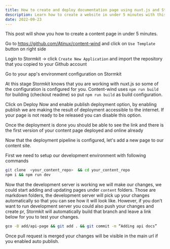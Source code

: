 ```yaml
---
title: How to create and deploy documentation page using nuxt.js and Stormkit under 5 minutes
description: Learn how to create a website in under 5 minutes with this step-by-step guide.
date: 2022-09-23
---
```


This post will show you how to create a content page in under 5 minutes.

<!--more-->

Go to https://github.com/Atinux/content-wind and click on `Use Template` button on right side

Login to Stormkit -> click `Create New Application` and import the repository that you copied to your Github account

Go to your app's environment configuration on Stormkit


<sk-article-image
    src="blog/content-site/env_config.png"
    alt="Stormkit environment configuration"
    class="bg-blue-50 mt-8"></sk-article-image>

At this stage Stormkit knows that you are working with nuxt.js so some of the configuration is configured for you. Content-wind uses `npm run build` for building (checkout readme) so put `npm run build` as build configuration.

<sk-article-image
    src="blog/content-site/deploy_config.png"
    alt="Stormkit environment configuration"
    class="bg-blue-50 mt-8"></sk-article-image>

Click on Deploy Now and enable publish deployment option, by enabling publish we are making the result of deployment accessible to the internet. If your page is not ready to be released you can disable this option.

<sk-article-image
    src="blog/content-site/deploy_now.png"
    alt="Stormkit environment configuration"
    class="bg-blue-50 mt-8"></sk-article-image>


Once the deployment is done you should be able to see the link and there is the first version of your content page deployed and online already

<sk-article-image
    src="blog/content-site/after_deploy.png"
    alt="Stormkit after deployment configuration"
    class="bg-blue-50 mt-8"></sk-article-image>


Now that the deployment pipeline is configured, let's add a new page to our content site.

First we need to setup our development environment with following commands

```bash
git clone  <your_content_repo>  && cd your_content_repo
npm i && npm run dev
```

Now that the development server is working we will make our changes, we could start adding and updating pages under `content` folders. Those are markdown folders, the development server will pick up your changes automatically so that you can see how it will look like. However, if you don’t want to run development server you could also push your changes and create pr, Stormkit will automatically build that branch and leave a link below for you to test your changes.


```bash
gco -B add/api-page && git add . && git commit -m “Adding api docs”
```

<sk-article-image
    src="blog/content-site/link_preview.png"
    alt="Stormkit preview link"
    class="bg-blue-50 mt-8"></sk-article-image>

Once pull request is merged your changes will be visible in the main url if you enabled auto publish.
